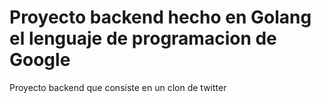 # Proyecto backend hecho en Golang el lenguaje de programacion de Google
Proyecto backend que consiste en un clon de twitter
